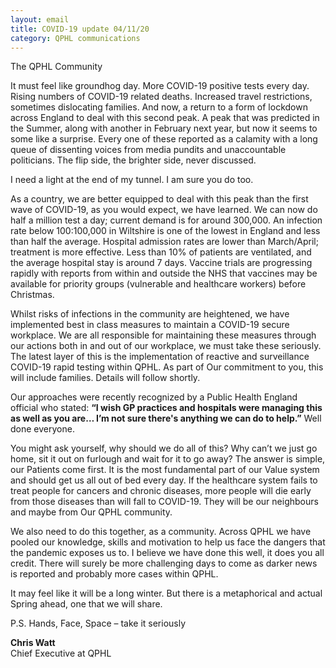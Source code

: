 ```yaml
---
layout: email
title: COVID-19 update 04/11/20
category: QPHL communications
---
```


The QPHL Community

It must feel like groundhog day. More COVID-19 positive tests every day. Rising numbers of COVID-19 related deaths. Increased travel restrictions, sometimes dislocating families. And now, a return to a form of lockdown across England to deal with this second peak. A peak that was predicted in the Summer, along with another in February next year, but now it seems to some like a surprise. Every one of these reported as a calamity with a long queue of dissenting voices from media pundits and unaccountable politicians. The flip side, the brighter side, never discussed.

I need a light at the end of my tunnel. I am sure you do too.

As a country, we are better equipped to deal with this peak than the first wave of COVID-19, as you would expect, we have learned. We can now do half a million test a day; current demand is for around 300,000. An infection rate below 100:100,000 in Wiltshire is one of the lowest in England and less than half the average. Hospital admission rates are lower than March/April; treatment is more effective. Less than 10% of patients are ventilated, and the average hospital stay is around 7 days. Vaccine trials are progressing rapidly with reports from within and outside the NHS that vaccines may be available for priority groups (vulnerable and healthcare workers) before Christmas.

Whilst risks of infections in the community are heightened, we have implemented best in class measures to maintain a COVID-19 secure workplace. We are all responsible for maintaining these measures through our actions both in and out of our workplace, we must take these seriously. The latest layer of this is the implementation of reactive and surveillance COVID-19 rapid testing within QPHL. As part of Our commitment to you, this will include families. Details will follow shortly.

Our approaches were recently recognized by a Public Health England official who stated: **“I wish GP practices and hospitals were managing this as well as you are&hellip; I’m not sure there's anything we can do to help.”** Well done everyone.

You might ask yourself, why should we do all of this? Why can’t we just go home, sit it out on furlough and wait for it to go away? The answer is simple, our Patients come first. It is the most fundamental part of our Value system and should get us all out of bed every day. If the healthcare system fails to treat people for cancers and chronic diseases, more people will die early from those diseases than will fall to COVID-19. They will be our neighbours and maybe from Our QPHL community.

We also need to do this together, as a community. Across QPHL we have pooled our knowledge, skills and motivation to help us face the dangers that the pandemic exposes us to. I believe we have done this well, it does you all credit. There will surely be more challenging days to come as darker news is reported and probably more cases within QPHL.

It may feel like it will be a long winter. But there is a metaphorical and actual Spring ahead, one that we will share.

P.S. Hands, Face, Space – take it seriously

**Chris Watt**<br>
Chief Executive at QPHL